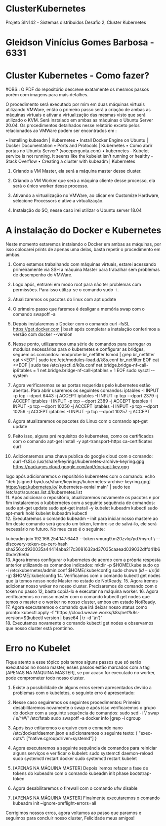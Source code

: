# ClusterKubernetes
Projeto SIN142 - Sistemas distribuídos Desafio 2, Cluster Kubernetes

# Gleidson Vinícius Gomes Barbosa - 6331
# Cluster Kubernetes - Como fazer?

#OBS.: O PDF do repositório descreve exatamente os mesmos passos porém com imagens para mais detalhes.

O procedimento será executado por mim em duas máquinas virtuais utilizando VMWare, então o primeiro passo será a criação de ambas as máquinas virtuais e ativar a virtualização das mesmas visto que será utilizado o KVM. Será instalado em ambas as máquinas o Ubuntu Server 20.04. Os procedimentos detalhados nesse relatório exceto pelos relacionados ao VMWare podem ser encontrados em :		

•	Installing kubeadm | Kubernetes
•	Install Docker Engine on Ubuntu | Docker Documentation
•	Ports and Protocols | Kubernetes
•	Como abrir portas no Ubuntu Server? (vocepergunta.com) 
•	kubernetes - Kubelet service is not running. It seems like the kubelet isn't running or healthy - Stack Overflow
•	Creating a cluster with kubeadm | Kubernetes

1.	Criando a VM Master, ela será a máquina master desse cluster.
 
2.	Criando a VM Worker que será a máquina cliente desse processo, ela será o único worker desse processo.  



3.	Ativando a virtualização no VMWare, ao clicar em Customize Hardware, selecione Processors e ative a virtualização.
 
4.	Instalação do SO, nesse caso irei utilizar o Ubuntu server 18.04
 

# A instalação do Docker e Kubernetes

Neste momento estaremos instalando o Docker em ambas as máquinas, por isso colocarei prints de apenas uma delas, basta repetir o procedimento em ambas.

1.	Como estamos trabalhando com máquinas virtuais, estarei acessando primeiramente via SSH a máquina Master para trabalhar sem problemas de desempenho do VMWare.  
2.	Logo após, entrarei em modo root para não ter problemas com permissões.  Para isso utiliza-se o comando  sudo -i.
 
3.	Atualizaremos os pacotes do linux com apt update  
4.	O primeiro passo que faremos é desligar a memória swap com o comando swapoff -a  
5.	Depois instalaremos o Docker com o comando curl -fsSL https://get.docker.com | bash
após completar a instalação conferimos a versão com docker --version
   
6.	Nesse ponto, utilizaremos uma série de comandos para carregar os modulos necessários para o kubernetes e configurar as bridges, seguem os comandos:
modprobe br_netfilter
lsmod | grep br_netfilter
cat <<EOF | sudo tee /etc/modules-load.d/k8s.conf
br_netfilter
EOF
cat <<EOF | sudo tee /etc/sysctl.d/k8s.conf
net.bridge.bridge-nf-call-ip6tables = 1
net.bridge.bridge-nf-call-iptables = 1
EOF
sudo sysctl --system 
   
7.	Agora verificaremos se as portas requeridas pelo kubernetes estão abertas. Para abrir usaremos os seguintes comandos:
iptables -I INPUT -p tcp --dport 6443 -j ACCEPT 
iptables -I INPUT -p tcp --dport 2379 -j ACCEPT
iptables -I INPUT -p tcp --dport 2389 -j ACCEPT
iptables -I INPUT -p tcp --dport 10250 -j ACCEPT
iptables -I INPUT -p tcp --dport 10259 -j ACCEPT
iptables -I INPUT -p tcp --dport 10257 -j ACCEPT 

8.	Agora atualizaremos os pacotes do Linux com o comando apt-get update  
9.	Feito isso, alguns pré requisitos do kubernetes, como os certificados com o comando
apt-get install -y apt-transport-https ca-certificates curl  
10.	Adicionaremos uma chave publica do google cloud com o comando:
curl -fsSLo /usr/share/keyrings/kubernetes-archive-keyring.gpg https://packages.cloud.google.com/apt/doc/apt-key.gpg

logo após adicionaremos o repositório kubernetes com o comando:
echo "deb [signed-by=/usr/share/keyrings/kubernetes-archive-keyring.gpg] https://apt.kubernetes.io/ kubernetes-xenial main" | sudo tee /etc/apt/sources.list.d/kubernetes.list  
11.	Após adicionar o repositório, atualizaremos novamente os pacotes e por fim instalaremos o kubbernetes com a seguinte sequência de comandos:
sudo apt-get update
sudo apt-get install -y kubelet kubeadm kubectl
sudo apt-mark hold kubelet kubeadm kubectl      
12.	Executaremos o comando kubeadm – init para iniciar nosso mastere ao fim deste comando será gerado um token, lembre-se de salvá-lo, ele será necessário no futuro. No meu caso é o seguinte:

kubeadm join 192.168.254.147:6443 --token vmurg9.m20zvlq7pd7myruf \        --discovery-token-ca-cert-hash sha256:cd930035a44414aba217c3081632ad37035caaead039032dffd41b60bde26e0d  
13.	Agora iremos configurar o kubernetes de acordo com a própria resposta anterior utilizando os comandos indicados: 
  mkdir -p $HOME/.kube
  sudo cp -i /etc/kubernetes/admin.conf $HOME/.kube/config
  sudo chown $(id -u):$(id -g) $HOME/.kube/config  
14.	Verificamos com o comando kubectl get nodes que já temos nosso node Master no estado de NotReady.  
15.	Agora iremos adicionar nosso woker no nosso cluster. Precisaremos do comando com o token no passo 12, basta copiá-lo e executar na máquina worker.  
16.	Agora verificaremos no nosso master com o comando kubectl get nodes que temos o master e o worker no nosso cluster, ambos em estado NotReady. 
17.	Agora executaremos o comando que irá deixar nosso status como pronto:
kubectl apply -f "https://cloud.weave.works/k8s/net?k8s-version=$(kubectl version | base64 | tr -d '\n')"  
18.	Executamos novamente o comando kubectl get nodes e observamos que nosso cluster está prontinho.  


# Erro no Kubelet

Fique atento a esse tópico pois temos alguns passos que só serão executados no nosso master, esses passos estão marcados com a tag [APENAS NA MÁQUINA MASTER], se por acaso for executado no worker, pode comprometer todo nosso cluster.

1.	Existe a possibilidade de alguns erros serem apresentados devido a problemas com o kubeletes, o seguinte erro é apresentado:  
2.	Nesse caso seguiremos os seguintes procedimentos: 
Primeiro desabilitaremos novamente o swap e após isso verificaremos o grupo do docker com a seguinte sequência de comandos:
sudo sed -i '/ swap / s/^/#/' /etc/fstab
sudo swapoff -a
docker info |grep -i cgroup
 

3.	Após isso editaremos o arquivo com o comando nano /etc/docker/daemon.json e adicionaremos o seguinte texto: 
{
    "exec-opts": ["native.cgroupdriver=systemd"]
}
  
 

4.	Agora executaremos a seguinte sequência de comandos para reiniciar alguns serviços e verificar o kubelet:
sudo systemctl daemon-reload
sudo systemctl restart docker
sudo systemctl restart kubelet
 

5.	[APENAS NA MÁQUINA MASTER] Depois iremos refazer a fase de tokens do kubeadm com o comando 
kubeadm init phase bootstrap-token
 

6.	Agora desabilitaremos o firewall com o comando ufw disable 

7.	[APENAS NA MÁQUINA MASTER] Finalmente executaremos o comando  kubeadm init –ignore-preflight-errors=all  



Corrigimos nossos erros, agora voltamos ao passo que paramos e seguimos para concluir nosso cluster, Felicidade meus amigos!
                                         
